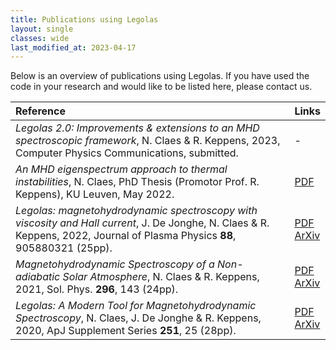 ```yaml
---
title: Publications using Legolas
layout: single
classes: wide
last_modified_at: 2023-04-17
---
```


Below is an overview of publications using Legolas. If you have used the code in your research and would like to be listed here, please contact us.

| Reference | Links |
|:--------- |:----- |
| _Legolas 2.0: Improvements & extensions to an MHD spectroscopic framework_, N. Claes & R. Keppens, 2023, Computer Physics Communications, submitted. | - |
| _An MHD eigenspectrum approach to thermal instabilities_, N. Claes, PhD Thesis (Promotor Prof. R. Keppens), KU Leuven, May 2022. | [PDF](https://perswww.kuleuven.be/~u0016541/MHD_sheets_pdf/thesisNiels.pdf) |
| _Legolas: magnetohydrodynamic spectroscopy with viscosity and Hall current_, J. De Jonghe, N. Claes & R. Keppens, 2022, Journal of Plasma Physics **88**, 905880321 (25pp). | [PDF](https://www.cambridge.org/core/journals/journal-of-plasma-physics/article/legolas-magnetohydrodynamic-spectroscopy-with-viscosity-and-hall-current/352E1C5E7843B129E74A21895F23D1A3) <br> [ArXiv](https://arxiv.org/pdf/2206.07377.pdf) |
| _Magnetohydrodynamic Spectroscopy of a Non-adiabatic Solar Atmosphere_, N. Claes & R. Keppens, 2021, Sol. Phys. **296**, 143 (24pp). | [PDF](https://link.springer.com/article/10.1007/s11207-021-01894-2) <br> [ArXiv](https://arxiv.org/pdf/2108.09467.pdf) |
| _Legolas: A Modern Tool for Magnetohydrodynamic Spectroscopy_, N. Claes, J. De Jonghe & R. Keppens, 2020, ApJ Supplement Series **251**, 25 (28pp).  | [PDF](https://arxiv.org/abs/2003.12538) <br> [ArXiv](https://arxiv.org/pdf/2010.14148.pdf) |
